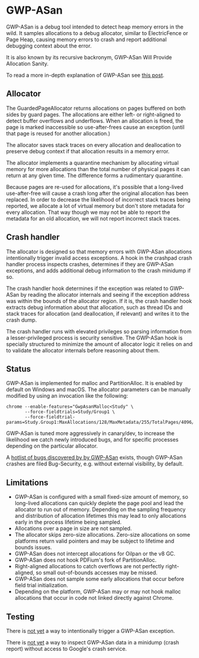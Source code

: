 # GWP-ASan

GWP-ASan is a debug tool intended to detect heap memory errors in the wild. It
samples allocations to a debug allocator, similar to ElectricFence or Page Heap,
causing memory errors to crash and report additional debugging context about
the error.

It is also known by its recursive backronym, GWP-ASan Will Provide Allocation
Sanity.

To read a more in-depth explanation of GWP-ASan see [this post](https://sites.google.com/a/chromium.org/dev/Home/chromium-security/articles/gwp-asan).

## Allocator

The GuardedPageAllocator returns allocations on pages buffered on both sides by
guard pages. The allocations are either left- or right-aligned to detect buffer
overflows and underflows. When an allocation is freed, the page is marked
inaccessible so use-after-frees cause an exception (until that page is reused
for another allocation.)

The allocator saves stack traces on every allocation and deallocation to
preserve debug context if that allocation results in a memory error.

The allocator implements a quarantine mechanism by allocating virtual memory for
more allocations than the total number of physical pages it can return at any
given time. The difference forms a rudimentary quarantine.

Because pages are re-used for allocations, it's possible that a long-lived
use-after-free will cause a crash long after the original allocation has been
replaced. In order to decrease the likelihood of incorrect stack traces being
reported, we allocate a lot of virtual memory but don't store metadata for every
allocation. That way though we may not be able to report the metadata for an old
allocation, we will not report incorrect stack traces.

## Crash handler

The allocator is designed so that memory errors with GWP-ASan allocations
intentionally trigger invalid access exceptions. A hook in the crashpad crash
handler process inspects crashes, determines if they are GWP-ASan exceptions,
and adds additional debug information to the crash minidump if so.

The crash handler hook determines if the exception was related to GWP-ASan by
reading the allocator internals and seeing if the exception address was within
the bounds of the allocator region. If it is, the crash handler hook extracts
debug information about that allocation, such as thread IDs and stack traces
for allocation (and deallocation, if relevant) and writes it to the crash dump.

The crash handler runs with elevated privileges so parsing information from a
lesser-privileged process is security sensitive. The GWP-ASan hook is specially
structured to minimize the amount of allocator logic it relies on and to
validate the allocator internals before reasoning about them.

## Status

GWP-ASan is implemented for malloc and PartitionAlloc. It is enabled by default
on Windows and macOS. The allocator parameters can be manually modified by using
an invocation like the following:

```shell
chrome --enable-features="GwpAsanMalloc<Study" \
       --force-fieldtrials=Study/Group1 \
       --force-fieldtrial-params=Study.Group1:MaxAllocations/128/MaxMetadata/255/TotalPages/4096/AllocationSamplingFrequency/1000/ProcessSamplingProbability/1.0
```

GWP-ASan is tuned more aggressively in canary/dev, to increase the likelihood we
catch newly introduced bugs, and for specific processes depending on the
particular allocator.

A [hotlist of bugs discovered by by GWP-ASan](https://bugs.chromium.org/p/chromium/issues/list?can=1&q=Hotlist%3DGWP-ASan)
exists, though GWP-ASan crashes are filed Bug-Security, e.g. without external
visibility, by default.

## Limitations

- GWP-ASan is configured with a small fixed-size amount of memory, so
  long-lived allocations can quickly deplete the page pool and lead the
  allocator to run out of memory. Depending on the sampling frequency and
  distribution of allocation lifetimes this may lead to only allocations early
  in the process lifetime being sampled.
- Allocations over a page in size are not sampled.
- The allocator skips zero-size allocations. Zero-size allocations on some
  platforms return valid pointers and may be subject to lifetime and bounds
  issues.
- GWP-ASan does not intercept allocations for Oilpan or the v8 GC.
- GWP-ASan does not hook PDFium's fork of PartitionAlloc.
- Right-aligned allocations to catch overflows are not perfectly right-aligned,
  so small out-of-bounds accesses may be missed.
- GWP-ASan does not sample some early allocations that occur before field trial
  initialization.
- Depending on the platform, GWP-ASan may or may not hook malloc allocations
  that occur in code not linked directly against Chrome.

## Testing

There is [not yet](https://crbug.com/910751) a way to intentionally trigger a
GWP-ASan exception.

There is [not yet](https://crbug.com/910749) a way to inspect GWP-ASan data in
a minidump (crash report) without access to Google's crash service.
